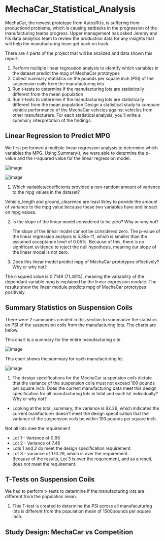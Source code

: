 # MechaCar_Statistical_Analysis

MechaCar, the newest prototype from AutosRUs, is suffering from productiond problems, which is causing setbacks in the progression of the manufacturing teams progress. Upper management has asked Jeremy and his data analytics team to review the production data for any insights that will help the manufacturing team get back on track.

There are 4 parts of the project that will be analized and data shown this report:

 1. Perform multiple linear regression analysis to identify which variables in the dataset predict the mpg of MechaCar prototypes
 2. Collect summary statistics on the pounds per square inch (PSI) of the suspension coils from the manufacturing lots
 3. Run t-tests to determine if the manufacturing lots are statistically different from the mean population
 4. Run t-tests to determine if the manufacturing lots are statistically different from the mean population
Design a statistical study to compare vehicle performance of the MechaCar vehicles against vehicles from other manufacturers. For each statistical analysis, you’ll write a summary interpretation of the findings.

## Linear Regression to Predict MPG

  We first performed a multiple linear regression analysis to determine which variables the MPG.  Using Summary(), we were able to determine the p-value and the r-squared value for the linear regression model.
  
![image](https://user-images.githubusercontent.com/94253815/158033587-6eec934f-a42c-4e64-b276-3b4dd51a3899.png)
  
![image](https://user-images.githubusercontent.com/94253815/158033735-28b59175-2130-4f95-9663-05e76c1cae53.png)

1. Which variables/coefficients provided a non-random amount of variance to the mpg values in the dataset?
 
  Vehicle_length and ground_clearence are least likley to provide the amount of variance to the mpg value because these two variables have and impact on mpg values.

2. Is the slope of the linear model considered to be zero? Why or why not?
 
   The slope of the linear model cannot be considered zero. The p-value of the linear regression analysis is 5.35e-11, which is smaller than the assumed acceptance level of    0.05%. Because of this, there is no significant evidence to reject the null hypothesis, meaning our slope of the linear model is not zero.

3.  Does this linear model predict mpg of MechaCar prototypes effectively? Why or why not?

   The r-squred value is 0.7149 (71.49%), meaning the variability of the dependant variable mpg is explained by the linear expression module. The results show the linear module predicts mpg of MechaCar prototypes positively.
   
## Summary Statistics on Suspension Coils

There were 2 summaries created in this section to summarize the statistics on PSI of the suspension coils from the manufacturing lots.  The charts are below.

This chart is a summary for the entire manufacturing site.

![image](https://user-images.githubusercontent.com/94253815/158034319-fb3e1da6-654d-421c-ad63-b4a49c14a6aa.png)


This chart shows the summary for each manufacturing lot

![image](https://user-images.githubusercontent.com/94253815/158034369-171b7857-ad5c-466e-be58-37a86970619b.png)

1. The design specifications for the MechaCar suspension coils dictate that the variance of the suspension coils must not exceed 100 pounds per square inch. Does the current manufacturing data meet this design specification for all manufacturing lots in total and each lot individually? Why or why not?

 - Looking at the total_summary, the variance is 62.29, which indicates the current manifacturer doesn't meet the design specification that the variance of the suspension coils be within 100 pounds per square inch.

Not all lots mee the requirement
 - Lot 1 - Variance of 0.98
 - Lot 2 - Variance of 7.46
 - Lots 1 and 2 do meet the design specification requirement.
 - Lot 3 - variance of 170.29, which is over the requirement.  
 Because of the results, Lot 3 is over the requirement, and as a result, does not meet the requirement.

## T-Tests on Suspension Coils

We had to perform t- tests to determine if the manufacturing lots are different from the population mean.

1. This T-test is created to determine the PSI across all manufacuturing lots is different from the population mean of 1500pounds per square inch.




## Study Design: MechaCar vs Competition
